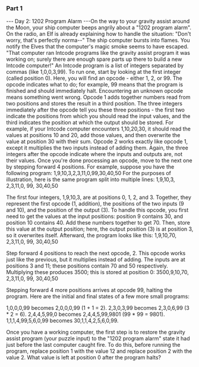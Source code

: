 ### Part 1

--- Day 2: 1202 Program Alarm ---On the way to your gravity assist around the Moon, your ship computer beeps angrily about a "1202 program alarm". On the radio, an Elf is already explaining how to handle the situation: "Don't worry, that's perfectly norma--" The ship computer bursts into flames.
You notify the Elves that the computer's magic smoke seems to have escaped. "That computer ran Intcode programs like the gravity assist program it was working on; surely there are enough spare parts up there to build a new Intcode computer!"
An Intcode program is a list of integers separated by commas (like 1,0,0,3,99).  To run one, start by looking at the first integer (called position 0). Here, you will find an opcode - either 1, 2, or 99. The opcode indicates what to do; for example, 99 means that the program is finished and should immediately halt. Encountering an unknown opcode means something went wrong.
Opcode 1 adds together numbers read from two positions and stores the result in a third position. The three integers immediately after the opcode tell you these three positions - the first two indicate the positions from which you should read the input values, and the third indicates the position at which the output should be stored.
For example, if your Intcode computer encounters 1,10,20,30, it should read the values at positions 10 and 20, add those values, and then overwrite the value at position 30 with their sum.
Opcode 2 works exactly like opcode 1, except it multiplies the two inputs instead of adding them. Again, the three integers after the opcode indicate where the inputs and outputs are, not their values.
Once you're done processing an opcode, move to the next one by stepping forward 4 positions.
For example, suppose you have the following program:
1,9,10,3,2,3,11,0,99,30,40,50
For the purposes of illustration, here is the same program split into multiple lines:
1,9,10,3,
2,3,11,0,
99,
30,40,50

The first four integers, 1,9,10,3, are at positions 0, 1, 2, and 3. Together, they represent the first opcode (1, addition), the positions of the two inputs (9 and 10), and the position of the output (3).  To handle this opcode, you first need to get the values at the input positions: position 9 contains 30, and position 10 contains 40.  Add these numbers together to get 70.  Then, store this value at the output position; here, the output position (3) is at position 3, so it overwrites itself.  Afterward, the program looks like this:
1,9,10,70,
2,3,11,0,
99,
30,40,50

Step forward 4 positions to reach the next opcode, 2. This opcode works just like the previous, but it multiplies instead of adding.  The inputs are at positions 3 and 11; these positions contain 70 and 50 respectively. Multiplying these produces 3500; this is stored at position 0:
3500,9,10,70,
2,3,11,0,
99,
30,40,50

Stepping forward 4 more positions arrives at opcode 99, halting the program.
Here are the initial and final states of a few more small programs:

1,0,0,0,99 becomes 2,0,0,0,99 (1 + 1 = 2).
2,3,0,3,99 becomes 2,3,0,6,99 (3 * 2 = 6).
2,4,4,5,99,0 becomes 2,4,4,5,99,9801 (99 * 99 = 9801).
1,1,1,4,99,5,6,0,99 becomes 30,1,1,4,2,5,6,0,99.

Once you have a working computer, the first step is to restore the gravity assist program (your puzzle input) to the "1202 program alarm" state it had just before the last computer caught fire. To do this, before running the program, replace position 1 with the value 12 and replace position 2 with the value 2. What value is left at position 0 after the program halts?
